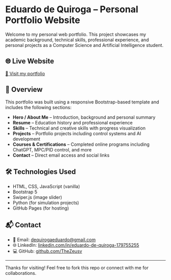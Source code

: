 # Eduardo de Quiroga – Personal Portfolio Website

Welcome to my personal web portfolio. This project showcases my academic background, technical skills, professional experience, and personal projects as a Computer Science and Artificial Intelligence student.

## 🌐 Live Website

[🔗 Visit my portfolio](https://thezeusv.github.io/MyPortfolio/)

## 📌 Overview

This portfolio was built using a responsive Bootstrap-based template and includes the following sections:

- **Hero / About Me** – Introduction, background and personal summary
- **Resume** – Education history and professional experience
- **Skills** – Technical and creative skills with progress visualization
- **Projects** – Portfolio projects including control systems and AI development
- **Courses & Certifications** – Completed online programs including ChatGPT, MPC/PID control, and more
- **Contact** – Direct email access and social links


## 🛠 Technologies Used

- HTML, CSS, JavaScript (vanilla)
- Bootstrap 5
- Swiper.js (image slider)
- Python (for simulation projects)
- GitHub Pages (for hosting)


## 📬 Contact

- 📧 Email: [dequirogaeduardo@gmail.com](mailto:dequirogaeduardo@gmail.com)
- 🌐 LinkedIn: [linkedin.com/in/eduardo-de-quiroga-179755255](https://www.linkedin.com/in/eduardo-de-quiroga-179755255/)
- 💻 GitHub: [github.com/TheZeusv](https://github.com/TheZeusv)

---

Thanks for visiting! Feel free to fork this repo or connect with me for collaborations.

